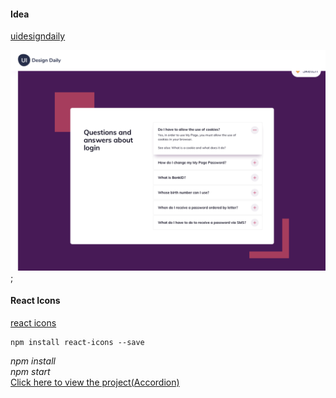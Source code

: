 #### Idea

[uidesigndaily](https://uidesigndaily.com/posts/sketch-accordion-website-day-1175)

![](./idea.png);

#### React Icons

[react icons](https://react-icons.github.io/react-icons/)

```
npm install react-icons --save
```

<i>npm install</i><br/>
<i>npm start</i><br/>
<a href="https://cranky-bohr-868f96.netlify.app/">Click here to view the project(Accordion)</a>
